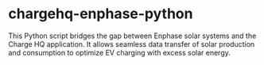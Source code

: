 # chargehq-enphase-python
This Python script bridges the gap between Enphase solar systems and the Charge HQ application. It allows seamless data transfer of solar production and consumption to optimize EV charging with excess solar energy.
